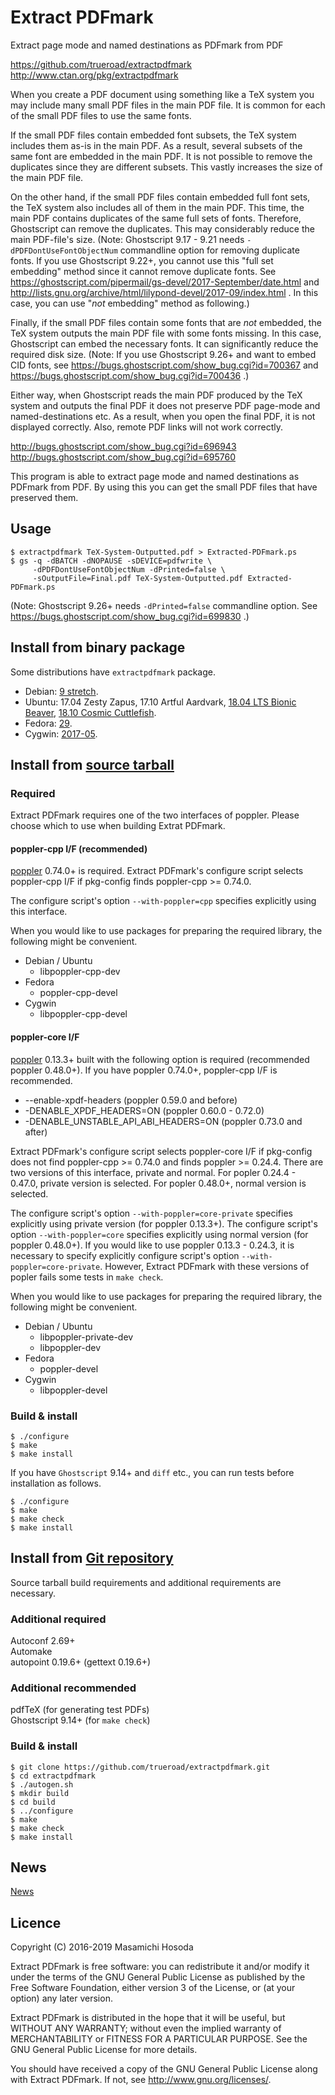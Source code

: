 # Extract PDFmark

Extract page mode and named destinations as PDFmark from PDF

https://github.com/trueroad/extractpdfmark  
http://www.ctan.org/pkg/extractpdfmark

When you create a PDF document using something like a TeX system
you may include many small PDF files in the main PDF file.
It is common for each of the small PDF files to use the same fonts.

If the small PDF files contain embedded font subsets,
the TeX system includes them as-is in the main PDF.
As a result,
several subsets of the same font are embedded in the main PDF.
It is not possible to remove the duplicates since they are different subsets.
This vastly increases the size of the main PDF file.

On the other hand,
if the small PDF files contain embedded full font sets,
the TeX system also includes all of them in the main PDF.
This time, the main PDF contains duplicates of the same full sets of fonts.
Therefore, Ghostscript can remove the duplicates.
This may considerably reduce the main PDF-file's size.
(Note: Ghostscript 9.17 - 9.21 needs `-dPDFDontUseFontObjectNum`
commandline option for removing duplicate fonts.
If you use Ghostscript 9.22+, you cannot use this "full set embedding" method
since it cannot remove duplicate fonts.
See https://ghostscript.com/pipermail/gs-devel/2017-September/date.html
and http://lists.gnu.org/archive/html/lilypond-devel/2017-09/index.html .
In this case, you can use "*not* embedding" method as following.)

Finally,
if the small PDF files contain some fonts that are *not* embedded,
the TeX system outputs the main PDF file with some fonts missing.
In this case, Ghostscript can embed the necessary fonts.
It can significantly reduce the required disk size.
(Note: If you use Ghostscript 9.26+ and want to embed CID fonts,
see https://bugs.ghostscript.com/show_bug.cgi?id=700367
and https://bugs.ghostscript.com/show_bug.cgi?id=700436 .)

Either way,
when Ghostscript reads the main PDF produced by the TeX system
and outputs the final PDF
it does not preserve PDF page-mode and named-destinations etc.
As a result,
when you open the final PDF,
it is not displayed correctly.
Also, remote PDF links will not work correctly.

http://bugs.ghostscript.com/show_bug.cgi?id=696943  
http://bugs.ghostscript.com/show_bug.cgi?id=695760

This program is able to extract page mode and named destinations
as PDFmark from PDF.
By using this you can get the small PDF files
that have preserved them.

## Usage

    $ extractpdfmark TeX-System-Outputted.pdf > Extracted-PDFmark.ps
    $ gs -q -dBATCH -dNOPAUSE -sDEVICE=pdfwrite \
         -dPDFDontUseFontObjectNum -dPrinted=false \
         -sOutputFile=Final.pdf TeX-System-Outputted.pdf Extracted-PDFmark.ps

(Note: Ghostscript 9.26+ needs `-dPrinted=false` commandline option.
See https://bugs.ghostscript.com/show_bug.cgi?id=699830 .)

## Install from binary package

Some distributions have `extractpdfmark` package.

* Debian:
[9 stretch](https://packages.debian.org/stretch/extractpdfmark).
* Ubuntu:
17.04 Zesty Zapus,
17.10 Artful Aardvark,
[18.04 LTS Bionic Beaver](https://packages.ubuntu.com/bionic/extractpdfmark),
[18.10 Cosmic Cuttlefish](https://packages.ubuntu.com/cosmic/extractpdfmark).
* Fedora:
[29](https://apps.fedoraproject.org/packages/extractpdfmark).
* Cygwin:
[2017-05](https://sourceware.org/ml/cygwin-announce/2017-05/msg00030.html).

## Install from [source tarball](https://github.com/trueroad/extractpdfmark/releases/download/v1.0.3/extractpdfmark-1.0.3.tar.gz)

### Required

Extract PDFmark requires one of the two interfaces of poppler.
Please choose which to use when building Extrat PDFmark.

#### poppler-cpp I/F (recommended)

[poppler](https://poppler.freedesktop.org/) 0.74.0+ is required.
Extract PDFmark's configure script selects poppler-cpp I/F
if pkg-config finds poppler-cpp >= 0.74.0.

The configure script's option `--with-poppler=cpp` specifies
explicitly using this interface.

When you would like to use packages for preparing the required library,
the following might be convenient.

* Debian / Ubuntu
    + libpoppler-cpp-dev
* Fedora
    + poppler-cpp-devel
* Cygwin
    + libpoppler-cpp-devel

#### poppler-core I/F

[poppler](https://poppler.freedesktop.org/) 0.13.3+
built with the following option is required
(recommended poppler 0.48.0+).
If you have poppler 0.74.0+, poppler-cpp I/F is recommended.

* --enable-xpdf-headers (poppler 0.59.0 and before)
* -DENABLE_XPDF_HEADERS=ON (poppler 0.60.0 - 0.72.0)
* -DENABLE_UNSTABLE_API_ABI_HEADERS=ON (poppler 0.73.0 and after)

Extract PDFmark's configure script selects poppler-core I/F
if pkg-config does not find poppler-cpp >= 0.74.0
and finds poppler >= 0.24.4.
There are two versions of this interface, private and normal.
For popler 0.24.4 - 0.47.0, private version is selected.
For popler 0.48.0+, normal version is selected.

The configure script's option `--with-poppler=core-private` specifies
explicitly using private version (for poppler 0.13.3+).
The configure script's option `--with-poppler=core` specifies
explicitly using normal version (for poppler 0.48.0+).
If you would like to use poppler 0.13.3 - 0.24.3,
it is necessary to specify explicitly configure script's option
`--with-poppler=core-private`.
However, Extract PDFmark with these versions of popler fails
some tests in `make check`.

When you would like to use packages for preparing the required library,
the following might be convenient.

* Debian / Ubuntu
    + libpoppler-private-dev
    + libpoppler-dev
* Fedora
    + poppler-devel
* Cygwin
    + libpoppler-devel

### Build & install

    $ ./configure
    $ make
    $ make install

If you have `Ghostscript` 9.14+ and `diff` etc.,
you can run tests before installation as follows.

    $ ./configure
    $ make
    $ make check
    $ make install

## Install from [Git repository](https://github.com/trueroad/extractpdfmark)

Source tarball build requirements and additional requirements are necessary.

### Additional required

Autoconf 2.69+  
Automake  
autopoint 0.19.6+ (gettext 0.19.6+)

### Additional recommended

pdfTeX (for generating test PDFs)  
Ghostscript 9.14+ (for `make check`)

### Build & install

    $ git clone https://github.com/trueroad/extractpdfmark.git
    $ cd extractpdfmark
    $ ./autogen.sh
    $ mkdir build
    $ cd build
    $ ../configure
    $ make
    $ make check
    $ make install

## News

[News](./NEWS)

## Licence

Copyright (C) 2016-2019 Masamichi Hosoda

Extract PDFmark is free software: you can redistribute it and/or modify
it under the terms of the GNU General Public License as published by
the Free Software Foundation, either version 3 of the License, or
(at your option) any later version.

Extract PDFmark is distributed in the hope that it will be useful,
but WITHOUT ANY WARRANTY; without even the implied warranty of
MERCHANTABILITY or FITNESS FOR A PARTICULAR PURPOSE.  See the
GNU General Public License for more details.

You should have received a copy of the GNU General Public License
along with Extract PDFmark.  If not, see <http://www.gnu.org/licenses/>.
